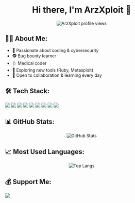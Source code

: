 <h1 align="center">Hi there, I'm ArzXploit 👋</h1>

<p align="center">
  <img src="https://komarev.com/ghpvc/?username=ArzXploit&label=Profile%20Views&color=blue&style=plastic" alt="ArzXploit profile views" />
</p>

## 🧑‍💻 About Me:
- 🔐 Passionate about coding & cybersecurity
- 🕵️ Bug bounty learner
- 🩺 Medical coder
- 🚀 Exploring new tools (Ruby, Metasploit)
- 🤝 Open to collaboration & learning every day

## 🛠️ Tech Stack:
<p align="left">
  <img src="https://img.shields.io/badge/-Python-3776AB?logo=python&logoColor=white&style=flat" />
  <img src="https://img.shields.io/badge/-JavaScript-F7DF1E?logo=javascript&logoColor=black&style=flat" />
  <img src="https://img.shields.io/badge/-Go-00ADD8?logo=go&logoColor=white&style=flat" />
  <img src="https://img.shields.io/badge/-Ruby-CC342D?logo=ruby&logoColor=white&style=flat" />
  <img src="https://img.shields.io/badge/-PHP-777BB4?logo=php&logoColor=white&style=flat" />
  <img src="https://img.shields.io/badge/-MySQL-4479A1?logo=mysql&logoColor=white&style=flat" />
  <img src="https://img.shields.io/badge/-MongoDB-47A248?logo=mongodb&logoColor=white&style=flat" />
  <img src="https://img.shields.io/badge/-Linux-FCC624?logo=linux&logoColor=black&style=flat" />
  <img src="https://img.shields.io/badge/-Metasploit-4E2A8E?logo=metasploit&logoColor=white&style=flat" />
</p>

## 📊 GitHub Stats:
<p align="center">
  <img src="https://github-readme-stats.vercel.app/api?username=ArzXploit&show_icons=true&theme=radical" alt="GitHub Stats" />
</p>

## 📈 Most Used Languages:
<p align="center">
  <img src="https://github-readme-stats.vercel.app/api/top-langs/?username=ArzXploit&layout=compact&theme=radical" alt="Top Langs" />
</p>

## 💰 Support Me:
<a href="https://www.buymeacoffee.com/ArzXploit" target="_blank">
  <img src="https://img.shields.io/badge/Buy%20Me%20A%20Coffee-F7DF1E?logo=buymeacoffee&logoColor=black&style=flat" />
</a>


